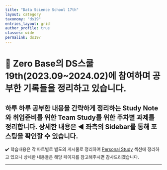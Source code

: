 ```yaml
---
title: "Data Science School 17th"
layout: category
taxonomy: "ds19"
entries_layout: grid
author_profile: true
classes: wide
permalink: ds19/
---
```


# 📌 Zero Base의 DS스쿨 19th(2023.09~2024.02)에 참여하며 공부한 기록들을 정리하고 있습니다.
## 하루 하루 공부한 내용을 간략하게 정리하는 Study Note와 취업준비를 위한 Team Study를 위한 주차별 과제를 정리합니다. 상세한 내용은 ◀️ 좌측의 Sidebar를 통해 포스팅을 확인할 수 있습니다.

✔️ 학습내용은 각 파트별로 별도의 게시물로 정리하여 [Personal Study](https://kimgabe.github.io/personal_study/) 섹션에 정리하고 있으니 상세한 내용들은 해당 페이지를 참고해주시면 감사드리겠습니다.

---
<br>
<br>